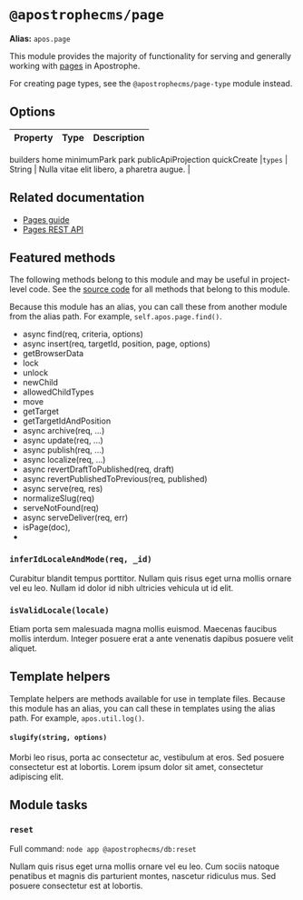 # `@apostrophecms/page`

**Alias:** `apos.page`

This module provides the majority of functionality for serving and generally working with [pages](/reference/glossary.md#page) in Apostrophe.

For creating page types, see the `@apostrophecms/page-type` module instead.

## Options

|  Property | Type | Description |
|---|---|---|
builders
home
minimumPark
park
publicApiProjection
quickCreate
|`types` | String | Nulla vitae elit libero, a pharetra augue. |

## Related documentation

- [Pages guide](/guide/pages.md)
- [Pages REST API](/docs/reference/api/pages.md)

## Featured methods

The following methods belong to this module and may be useful in project-level code. See the [source code](https://github.com/apostrophecms/apostrophe/blob/main/modules/%40apostrophecms/page/index.js) for all methods that belong to this module.
<!-- Some are used within the module and would just create noise here. -->

Because this module has an alias, you can call these from another module from the alias path. For example, `self.apos.page.find()`.

- async find(req, criteria, options)
- async insert(req, targetId, position, page, options)
- getBrowserData
- lock
- unlock
- newChild
- allowedChildTypes
- move
- getTarget
- getTargetIdAndPosition
- async archive(req, ...)
- async update(req, ...)
- async publish(req, ...)
- async localize(req, ...)
- async revertDraftToPublished(req, draft)
- async revertPublishedToPrevious(req, published)
- async serve(req, res)
- normalizeSlug(req)
- serveNotFound(req)
- async serveDeliver(req, err)
- isPage(doc),
-


### `inferIdLocaleAndMode(req, _id)`

Curabitur blandit tempus porttitor. Nullam quis risus eget urna mollis ornare vel eu leo. Nullam id dolor id nibh ultricies vehicula ut id elit.

### `isValidLocale(locale)`

Etiam porta sem malesuada magna mollis euismod. Maecenas faucibus mollis interdum. Integer posuere erat a ante venenatis dapibus posuere velit aliquet.

## Template helpers

Template helpers are methods available for use in template files. Because this module has an alias, you can call these in templates using the alias path. For example, `apos.util.log()`.

#### `slugify(string, options)`

Morbi leo risus, porta ac consectetur ac, vestibulum at eros. Sed posuere consectetur est at lobortis. Lorem ipsum dolor sit amet, consectetur adipiscing elit.

## Module tasks

### `reset`

Full command: `node app @apostrophecms/db:reset`

Nullam quis risus eget urna mollis ornare vel eu leo. Cum sociis natoque penatibus et magnis dis parturient montes, nascetur ridiculus mus. Sed posuere consectetur est at lobortis.
